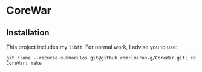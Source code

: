 # CoreWar

## Installation

This project includes my `libft`. For normal work, I advise you to use:

```
git clone --recurse-submodules git@github.com:lmaron-g/CoreWar.git; cd CoreWar; make
```
